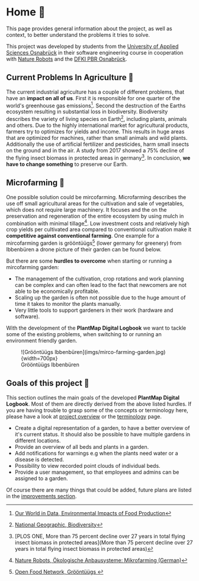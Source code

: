 # Home :house_with_garden:

This page provides general information about the project, as well as context, to
better understand the problems it tries to solve.

This project was developed by students from the [University of Applied
Sciences Osnabrück](https://www.hs-osnabrueck.de/en/) in their software
engineering course in cooperation with [Nature Robots](https://naturerobots.de/)
and the [DFKI PBR
Osnabrück](https://www.dfki.de/web/forschung/forschungsbereiche/planbasierte-robotersteuerung).

## Current Problems In Agriculture :tractor:

The current industrial agriculture has a couple of different problems, that have
an **impact on all of us**. First it is responsible for one quarter of the
world's greenhouse gas emissions[^1]. Second the destruction of the Earths
ecosystem resulting in substantial loss in biodiversity. Biodiversity describes
the variety of living species on Earth[^2], including plants, animals and
others. Due to the highly international market for agricultural products,
farmers try to optimizes for yields and income. This results in huge areas that
are optimized for machines, rather than small animals and wild plants.
Additionally the use of artificial fertilizer and pesticides, harm small insects
on the ground and in the air. A study from 2017 showed a 75% decline of the
flying insect biomass in protected areas in germany[^3]. In conclusion, **we have to
change something** to preserve our Earth.

## Microfarming :seedling:

One possible solution could be mircofarming. Microfarming describes the use off
small agricultural areas for the cultivation and sale of vegetables, which does
not require large machinery. It focuses and the on the preservation and
regeneration of the entire ecosystem by using mulch in combination with minimal
tillage[^4]. Low investment costs and relatively high crop yields per cultivated
area compared to conventional cultivation make it **competitive against
conventional farming**. One example for a mircofarming garden is grööntüügs[^5]
(lower germany for greenery) from Ibbenbüren a drone picture of their garden can
be found below.

But there are some **hurdles to overcome** when starting or running a
mircofarming garden:

- The management of the cultivation, crop rotations and work planning can be
  complex and can often lead to the fact that newcomers are not able to be
  economically profitable.
- Scaling up the garden is often not possible due to the huge amount of time it
  takes to monitor the plants manually.
- Very little tools to support gardeners in their work (hardware and software).

With the development of the **PlantMap Digital Logbook** we want to tackle some
of the existing problems, when switching to or running an environment friendly garden.

<figure markdown>
  ![Grööntüügs Ibbenbüren](imgs/mirco-farming-garden.jpg){width=700px}
  <figcaption> Grööntüügs Ibbenbüren </figcaption>
</figure>

## Goals of this project :goal_net:

This section outlines the main goals of the developed **PlantMap Digital
Logbook**. Most of them are directly derived from the above listed hurdles. If
you are having trouble to grasp some of the concepts or terminology here, please
have a look at [project overview](./concept.md) or the
[terminology](reference/definitions.md) page.

- Create a digital representation of a garden, to have a better overview of it's
  current status. It should also be possible to have multiple gardens in
  different locations.
- Provide an overview of all beds and plants in a garden.
- Add notifications for warnings e.g when the plants need water or a disease is detected.
- Possibility to view recorded point clouds of individual beds.
- Provide a user management, so that employees and admins can be assigned to a garden.

Of course there are many things that could be added, future plans are listed in
the [improvements section](getting-started/improvements.md).

[^1]: [Our World in Data, Environmental Impacts of Food Production](https://ourworldindata.org/environmental-impacts-of-food#:~:text=The%20expansion%20of%20agriculture%20has,threat%20for%2024%2C000%20of%20them.)
[^2]: [National Geographic, Biodiversity](https://education.nationalgeographic.org/resource/biodiversity)
[^3]: [PLOS ONE, More than 75 percent decline over 27 years in total flying insect biomass
    in protected areas](More than 75 percent decline over 27 years in total
    flying insect biomass in protected areas)
[^4]: [Nature Robots, Ökologische Anbausysteme: Mikrofarming
    (German)](https://naturerobots.de/blog/oekologische-anbausysteme-mikrofarming/)
[^5]: [Open Food Network, Grööntüügs ](https://openfoodnetwork.de/groontuugs/shop#/about)